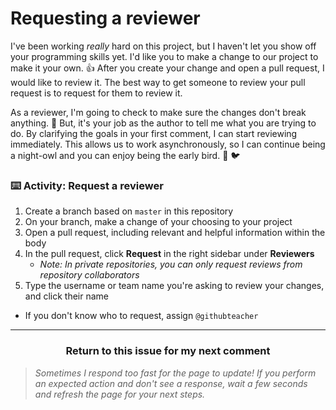 # Requesting a reviewer

I've been working _really_ hard on this project, but I haven't let you show off your programming skills yet. I'd like you to make a change to our project to make it your own.  :+1: After you create your change and open a pull request, I would like to review it. The best way to get someone to review your pull request is to request for them to review it.

As a reviewer, I'm going to check to make sure the changes don't break anything. :construction: But, it's your job as the author to tell me what you are trying to do. By clarifying the goals in your first comment, I can start reviewing immediately. This allows us to work asynchronously, so I can continue being a night-owl and you can enjoy being the early bird. :owl: :bird:

### :keyboard: Activity: Request a reviewer

1. Create a branch based on `master` in this repository
1. On your branch, make a change of your choosing to your project
1. Open a pull request, including relevant and helpful information within the body
1. In the pull request, click **Request** in the right sidebar under **Reviewers**
    - _Note: In private repositories, you can only request reviews from repository collaborators_
1. Type the username or team name you're asking to review your changes, and click their name
  - If you don't know who to request, assign `@githubteacher`

<hr>
<h3 align="center">Return to this issue for my next comment</h3>

> _Sometimes I respond too fast for the page to update! If you perform an expected action and don't see a response, wait a few seconds and refresh the page for your next steps._
